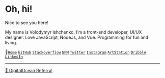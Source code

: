 # Oh, hi!

Nice to see you here!

My name is Volodymyr Ishchenko. I'm a front-end developer, UI/UX designer. Love JavaScript, NodeJs, and Vue. Programming for fun
and living.

🔗[`Home`](https://vovchisko.dev)
[`GitHub`](https://github.com/vovchisko)
[`Stackoverflow`](https://stackoverflow.com/users/533976/vladimir-ishenko?tab=topactivity)
[`NPM`](https://www.npmjs.com/~vovchisko)
[`Twitter`](https://twitter.com/vovchisko)
[`Instagram`](https://www.instagram.com/vovchisko.dev/)
[`ArtStation`](https://www.artstation.com/vovchisko)
[`Dribble`](https://dribbble.com/vovchisko)
[`LinkedIn`](https://www.linkedin.com/in/vovchisko/)

---
[🌊 DigitalOcean Referral](https://m.do.co/c/72cfd6567301)